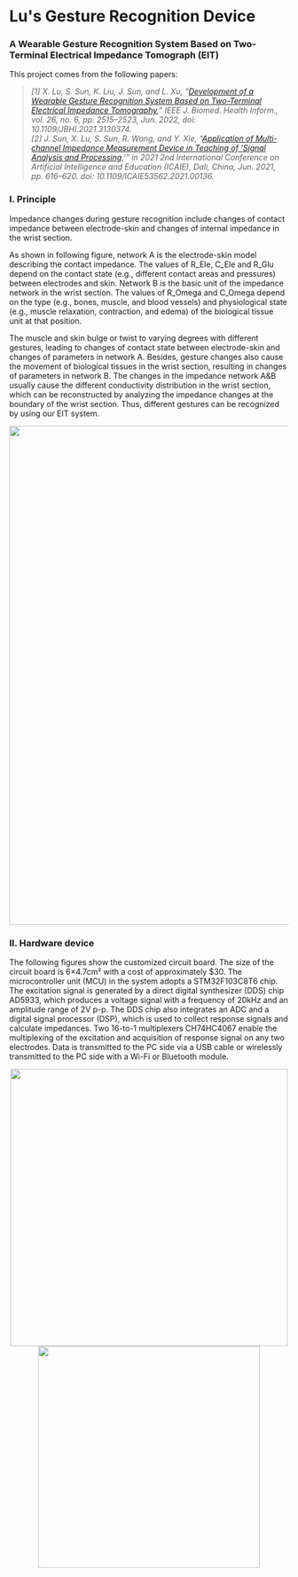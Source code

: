 # Lu's Gesture Recognition Device
### A Wearable Gesture Recognition System Based on Two-Terminal Electrical Impedance Tomograph (EIT)

This project comes from the following papers:  
>*[1] X. Lu, S. Sun, K. Liu, J. Sun, and L. Xu, “[Development of a Wearable Gesture Recognition System Based on Two-Terminal Electrical Impedance Tomography](https://ieeexplore.ieee.org/document/9626614),” IEEE J. Biomed. Health Inform., vol. 26, no. 6, pp. 2515–2523, Jun. 2022, doi: 10.1109/JBHI.2021.3130374.*  
>*[2] J. Sun, X. Lu, S. Sun, R. Wang, and Y. Xie, “[Application of Multi-channel Impedance Measurement Device in Teaching of ‘Signal Analysis and Processing](https://ieeexplore.ieee.org/document/9534540),’” in 2021 2nd International Conference on Artificial Intelligence and Education (ICAIE), Dali, China, Jun. 2021, pp. 616–620. doi: 10.1109/ICAIE53562.2021.00136.*

### I.	Principle
Impedance changes during gesture recognition include changes of contact impedance between electrode-skin and changes of internal impedance in the wrist section.

As shown in following figure, network A is the electrode-skin model describing the contact impedance. The values of R_Ele, C_Ele and R_Glu depend on the contact state (e.g., different contact areas and pressures) between electrodes and skin. Network B is the basic unit of the impedance network in the wrist section. The values of R_Omega and C_Omega depend on the type (e.g., bones, muscle, and blood vessels) and physiological state (e.g., muscle relaxation, contraction, and edema) of the biological tissue unit at that position.

The muscle and skin bulge or twist to varying degrees with different gestures, leading to changes of contact state between electrode-skin and changes of parameters in network A. Besides, gesture changes also cause the movement of biological tissues in the wrist section, resulting in changes of parameters in network B. The changes in the impedance network A&B usually cause the different conductivity distribution in the wrist section, which can be reconstructed by analyzing the impedance changes at the boundary of the wrist section. Thus, different gestures can be recognized by using our EIT system.

<div align=center>
<img src="https://github.com/Peng0703/Lu-s-Gesture-Recognition-Device/blob/main/Pics/principle.png" width="900px">
</div>

### II.	Hardware device

The following figures show the customized circuit board. The size of the circuit board is 6×4.7cm² with a cost of approximately $30. The microcontroller unit (MCU) in the system adopts a STM32F103C8T6 chip. The excitation signal is generated by a direct digital synthesizer (DDS) chip AD5933, which produces a voltage signal with a frequency of 20kHz and an amplitude range of 2V p-p. The DDS chip also integrates an ADC and a digital signal processor (DSP), which is used to collect response signals and calculate impedances. Two 16-to-1 multiplexers CH74HC4067 enable the multiplexing of the excitation and acquisition of response signal on any two electrodes. Data is transmitted to the PC side via a USB cable or wirelessly transmitted to the PC side with a Wi-Fi or Bluetooth module. 

<div align=center>
<img src="https://github.com/Peng0703/Lu-s-Gesture-Recognition-Device/blob/main/Pics/hardware%20device0.png" width="500px"><img src="https://github.com/Peng0703/Lu-s-Gesture-Recognition-Device/blob/main/Pics/hardware%20structure.png" width="400px">
</div>


